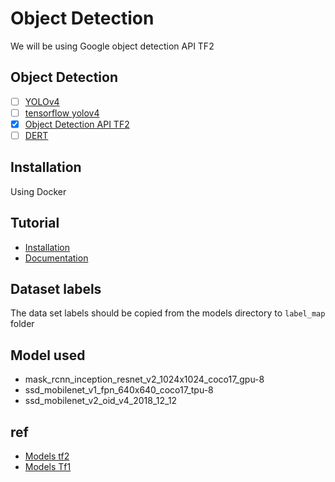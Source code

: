 # Object Detection
We will be using Google object detection API TF2

## Object Detection
- [ ] [YOLOv4](https://github.com/AlexeyAB/darknet)
- [ ] [tensorflow yolov4](https://github.com/hunglc007/tensorflow-yolov4-tflite)
- [X] [Object Detection API TF2](https://github.com/tensorflow/models/tree/master/research/object_detection)
- [ ] [DERT](https://arxiv.org/pdf/2005.12872.pdf)

## Installation
Using Docker

## Tutorial
- [Installation](https://github.com/tensorflow/models/blob/master/research/object_detection/g3doc/tf2.md)
- [Documentation](https://tensorflow-object-detection-api-tutorial.readthedocs.io/)

## Dataset labels
The data set labels should be copied from the models directory to `label_map` folder

## Model used
- mask_rcnn_inception_resnet_v2_1024x1024_coco17_gpu-8
- ssd_mobilenet_v1_fpn_640x640_coco17_tpu-8
- ssd_mobilenet_v2_oid_v4_2018_12_12

## ref
- [Models tf2](https://github.com/tensorflow/models/blob/master/research/object_detection/g3doc/tf2_detection_zoo.md)
- [Models Tf1](https://github.com/tensorflow/models/blob/master/research/object_detection/g3doc/tf1_detection_zoo.md)
